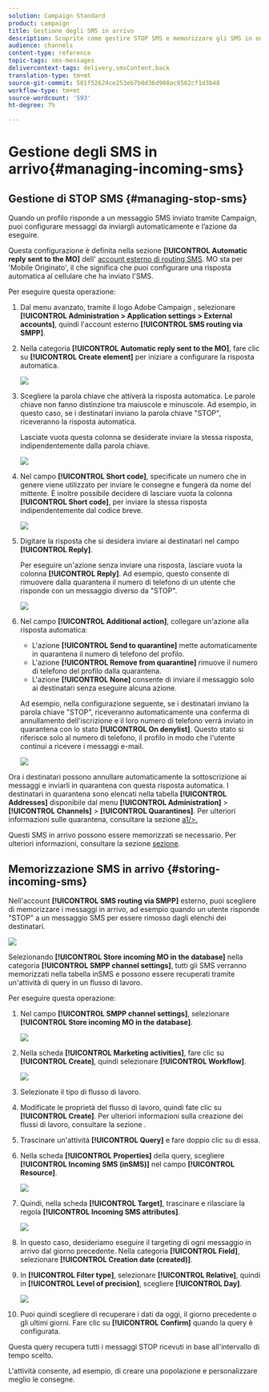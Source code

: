 ```yaml
---
solution: Campaign Standard
product: campaign
title: Gestione degli SMS in arrivo
description: Scoprite come gestire STOP SMS e memorizzare gli SMS in entrata in  Adobe Campaign.
audience: channels
content-type: reference
topic-tags: sms-messages
delivercontext-tags: delivery,smsContent,back
translation-type: tm+mt
source-git-commit: 501f52624ce253eb7b0d36d908ac8502cf1d3b48
workflow-type: tm+mt
source-wordcount: '593'
ht-degree: 7%

---
```



# Gestione degli SMS in arrivo{#managing-incoming-sms}

## Gestione di STOP SMS {#managing-stop-sms}

Quando un profilo risponde a un messaggio SMS inviato tramite Campaign, puoi configurare messaggi da inviargli automaticamente e l’azione da eseguire.

Questa configurazione è definita nella sezione **[!UICONTROL Automatic reply sent to the MO]** dell&#39; [account esterno di routing SMS](../../administration/using/configuring-sms-channel.md#defining-an-sms-routing). MO sta per &#39;Mobile Originato&#39;, il che significa che puoi configurare una risposta automatica al cellulare che ha inviato l&#39;SMS.

Per eseguire questa operazione:

1. Dal menu avanzato, tramite il logo Adobe Campaign , selezionare **[!UICONTROL Administration > Application settings > External accounts]**, quindi l&#39;account esterno **[!UICONTROL SMS routing via SMPP]**.
1. Nella categoria **[!UICONTROL Automatic reply sent to the MO]**, fare clic su **[!UICONTROL Create element]** per iniziare a configurare la risposta automatica.

   ![](assets/sms_mo_1.png)

1. Scegliere la parola chiave che attiverà la risposta automatica. Le parole chiave non fanno distinzione tra maiuscole e minuscole. Ad esempio, in questo caso, se i destinatari inviano la parola chiave &quot;STOP&quot;, riceveranno la risposta automatica.

   Lasciate vuota questa colonna se desiderate inviare la stessa risposta, indipendentemente dalla parola chiave.

   ![](assets/sms_mo_2.png)

1. Nel campo **[!UICONTROL Short code]**, specificate un numero che in genere viene utilizzato per inviare le consegne e fungerà da nome del mittente. È inoltre possibile decidere di lasciare vuota la colonna **[!UICONTROL Short code]**, per inviare la stessa risposta indipendentemente dal codice breve.

   ![](assets/sms_mo_4.png)

1. Digitare la risposta che si desidera inviare ai destinatari nel campo **[!UICONTROL Reply]**.

   Per eseguire un&#39;azione senza inviare una risposta, lasciare vuota la colonna **[!UICONTROL Reply]**. Ad esempio, questo consente di rimuovere dalla quarantena il numero di telefono di un utente che risponde con un messaggio diverso da &quot;STOP&quot;.

   ![](assets/sms_mo_3.png)

1. Nel campo **[!UICONTROL Additional action]**, collegare un&#39;azione alla risposta automatica:

   * L&#39;azione **[!UICONTROL Send to quarantine]** mette automaticamente in quarantena il numero di telefono del profilo.
   * L&#39;azione **[!UICONTROL Remove from quarantine]** rimuove il numero di telefono del profilo dalla quarantena.
   * L&#39;azione **[!UICONTROL None]** consente di inviare il messaggio solo ai destinatari senza eseguire alcuna azione.

   Ad esempio, nella configurazione seguente, se i destinatari inviano la parola chiave &quot;STOP&quot;, riceveranno automaticamente una conferma di annullamento dell&#39;iscrizione e il loro numero di telefono verrà inviato in quarantena con lo stato **[!UICONTROL On denylist]**. Questo stato si riferisce solo al numero di telefono, il profilo in modo che l&#39;utente continui a ricevere i messaggi e-mail.

   ![](assets/sms_mo.png)

Ora i destinatari possono annullare automaticamente la sottoscrizione ai messaggi e inviarli in quarantena con questa risposta automatica. I destinatari in quarantena sono elencati nella tabella **[!UICONTROL Addresses]** disponibile dal menu **[!UICONTROL Administration]** > **[!UICONTROL Channels]** > **[!UICONTROL Quarantines]**. Per ulteriori informazioni sulle quarantena, consultare la sezione [a1/>.](../../sending/using/understanding-quarantine-management.md)

Questi SMS in arrivo possono essere memorizzati se necessario. Per ulteriori informazioni, consultare la sezione [sezione](#storing-incoming-sms).

## Memorizzazione SMS in arrivo {#storing-incoming-sms}

Nell&#39;account **[!UICONTROL SMS routing via SMPP]** esterno, puoi scegliere di memorizzare i messaggi in arrivo, ad esempio quando un utente risponde &quot;STOP&quot; a un messaggio SMS per essere rimosso dagli elenchi dei destinatari.

![](assets/sms_config_mo_1.png)

Selezionando **[!UICONTROL Store incoming MO in the database]** nella categoria **[!UICONTROL SMPP channel settings]**, tutti gli SMS verranno memorizzati nella tabella inSMS e possono essere recuperati tramite un&#39;attività di query in un flusso di lavoro.

Per eseguire questa operazione:

1. Nel campo **[!UICONTROL SMPP channel settings]**, selezionare **[!UICONTROL Store incoming MO in the database]**.

   ![](assets/sms_config_mo_2.png)

1. Nella scheda **[!UICONTROL Marketing activities]**, fare clic su **[!UICONTROL Create]**, quindi selezionare **[!UICONTROL Workflow]**.

   ![](assets/sms_config_mo_3.png)

1. Selezionate il tipo di flusso di lavoro.
1. Modificate le proprietà del flusso di lavoro, quindi fate clic su **[!UICONTROL Create]**. Per ulteriori informazioni sulla creazione dei flussi di lavoro, consultare la sezione [](../../automating/using/building-a-workflow.md).
1. Trascinare un&#39;attività **[!UICONTROL Query]** e fare doppio clic su di essa.
1. Nella scheda **[!UICONTROL Properties]** della query, scegliere **[!UICONTROL Incoming SMS (inSMS)]** nel campo **[!UICONTROL Resource]**.

   ![](assets/sms_config_mo_4.png)

1. Quindi, nella scheda **[!UICONTROL Target]**, trascinare e rilasciare la regola **[!UICONTROL Incoming SMS attributes]**.

   ![](assets/sms_config_mo_5.png)

1. In questo caso, desideriamo eseguire il targeting di ogni messaggio in arrivo dal giorno precedente. Nella categoria **[!UICONTROL Field]**, selezionare **[!UICONTROL Creation date (created)]**.
1. In **[!UICONTROL Filter type]**, selezionare **[!UICONTROL Relative]**, quindi in **[!UICONTROL Level of precision]**, scegliere **[!UICONTROL Day]**.

   ![](assets/sms_config_mo_6.png)

1. Puoi quindi scegliere di recuperare i dati da oggi, il giorno precedente o gli ultimi giorni. Fare clic su **[!UICONTROL Confirm]** quando la query è configurata.

Questa query recupera tutti i messaggi STOP ricevuti in base all&#39;intervallo di tempo scelto.

L&#39;attività consente, ad esempio, di creare una popolazione e personalizzare meglio le consegne.
